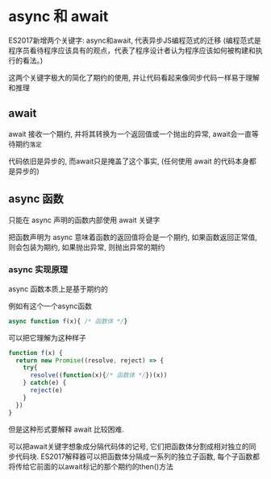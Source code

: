 
# async 和 await

ES2017新增两个关键字: async和await, 代表异步JS编程范式的迁移 (编程范式是程序员看待程序应该具有的观点，代表了程序设计者认为程序应该如何被构建和执行的看法。)

这两个关键字极大的简化了期约的使用, 并让代码看起来像同步代码一样易于理解和推理


## await

await 接收一个期约, 并将其转换为一个返回值或一个抛出的异常, await会一直等待期约`落定`

代码依旧是异步的, 而await只是掩盖了这个事实, (任何使用 await 的代码本身都是异步的)

## async 函数

只能在 async 声明的函数内部使用 await 关键字

把函数声明为 async 意味着函数的返回值将会是一个期约, 如果函数返回正常值, 则会包装为期约, 如果抛出异常, 则抛出异常的期约

### async 实现原理

async 函数本质上是基于期约的

例如有这个一个async函数
```js
async function f(x){ /* 函数体 */}
```

可以把它理解为这种样子
```js
function f(x) {
  return new Promise((resolve, reject) => {
    try{
      resolve((function(x){/* 函数体 */})(x))
    } catch(e) {
      reject(e)
    }
  })
}
```

但是这种形式要解释 await 比较困难. 

可以把await关键字想象成分隔代码体的记号, 它们把函数体分割成相对独立的同步代码块. ES2017解释器可以把函数体分隔成一系列的独立子函数, 每个子函数都将传给它前面的以await标记的那个期约的then()方法
